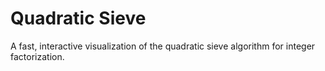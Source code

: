 # Quadratic Sieve
A fast, interactive visualization of the quadratic sieve algorithm for integer factorization.
